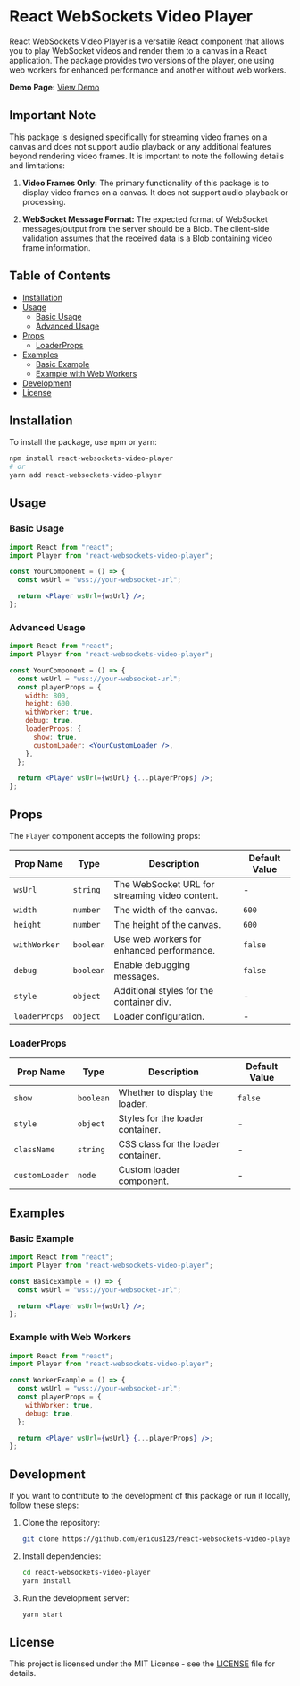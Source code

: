 # React WebSockets Video Player

React WebSockets Video Player is a versatile React component that allows you to play WebSocket videos and render them to a canvas in a React application. The package provides two versions of the player, one using web workers for enhanced performance and another without web workers.

**Demo Page:** [View Demo](https://amanieric.com/projects/react-websockets-video-player)

## Important Note

This package is designed specifically for streaming video frames on a canvas and does not support audio playback or any additional features beyond rendering video frames. It is important to note the following details and limitations:

1. **Video Frames Only:** The primary functionality of this package is to display video frames on a canvas. It does not support audio playback or processing.

2. **WebSocket Message Format:** The expected format of WebSocket messages/output from the server should be a Blob. The client-side validation assumes that the received data is a Blob containing video frame information.

## Table of Contents

- [Installation](#installation)
- [Usage](#usage)
  - [Basic Usage](#basic-usage)
  - [Advanced Usage](#advanced-usage)
- [Props](#props)
  - [LoaderProps](#loaderprops)
- [Examples](#examples)
  - [Basic Example](#basic-example)
  - [Example with Web Workers](#example-with-web-workers)
- [Development](#development)
- [License](#license)

## Installation

To install the package, use npm or yarn:

```bash
npm install react-websockets-video-player
# or
yarn add react-websockets-video-player
```

## Usage

### Basic Usage

```jsx
import React from "react";
import Player from "react-websockets-video-player";

const YourComponent = () => {
  const wsUrl = "wss://your-websocket-url";

  return <Player wsUrl={wsUrl} />;
};
```

### Advanced Usage

```jsx
import React from "react";
import Player from "react-websockets-video-player";

const YourComponent = () => {
  const wsUrl = "wss://your-websocket-url";
  const playerProps = {
    width: 800,
    height: 600,
    withWorker: true,
    debug: true,
    loaderProps: {
      show: true,
      customLoader: <YourCustomLoader />,
    },
  };

  return <Player wsUrl={wsUrl} {...playerProps} />;
};
```

## Props

The `Player` component accepts the following props:

| Prop Name     | Type      | Description                                    | Default Value |
| ------------- | --------- | ---------------------------------------------- | ------------- |
| `wsUrl`       | `string`  | The WebSocket URL for streaming video content. | -             |
| `width`       | `number`  | The width of the canvas.                       | `600`         |
| `height`      | `number`  | The height of the canvas.                      | `600`         |
| `withWorker`  | `boolean` | Use web workers for enhanced performance.      | `false`       |
| `debug`       | `boolean` | Enable debugging messages.                     | `false`       |
| `style`       | `object`  | Additional styles for the container div.       | -             |
| `loaderProps` | `object`  | Loader configuration.                          | -             |

### LoaderProps

| Prop Name      | Type      | Description                         | Default Value |
| -------------- | --------- | ----------------------------------- | ------------- |
| `show`         | `boolean` | Whether to display the loader.      | `false`       |
| `style`        | `object`  | Styles for the loader container.    | -             |
| `className`    | `string`  | CSS class for the loader container. | -             |
| `customLoader` | `node`    | Custom loader component.            | -             |

## Examples

### Basic Example

```jsx
import React from "react";
import Player from "react-websockets-video-player";

const BasicExample = () => {
  const wsUrl = "wss://your-websocket-url";

  return <Player wsUrl={wsUrl} />;
};
```

### Example with Web Workers

```jsx
import React from "react";
import Player from "react-websockets-video-player";

const WorkerExample = () => {
  const wsUrl = "wss://your-websocket-url";
  const playerProps = {
    withWorker: true,
    debug: true,
  };

  return <Player wsUrl={wsUrl} {...playerProps} />;
};
```

## Development

If you want to contribute to the development of this package or run it locally, follow these steps:

1. Clone the repository:

   ```bash
   git clone https://github.com/ericus123/react-websockets-video-player.git
   ```

2. Install dependencies:

   ```bash
   cd react-websockets-video-player
   yarn install
   ```

3. Run the development server:

   ```bash
   yarn start
   ```

## License

This project is licensed under the MIT License - see the [LICENSE](https://github.com/ericus123/react-websockets-video-player/blob/dev/LICENSE) file for details.
